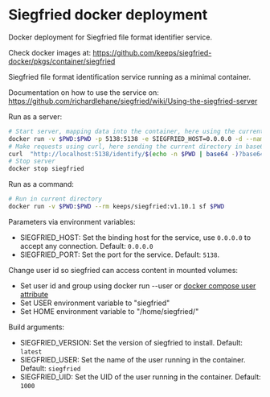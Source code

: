 # Siegfried docker deployment
Docker deployment for Siegfried file format identifier service.

Check docker images at:
https://github.com/keeps/siegfried-docker/pkgs/container/siegfried

Siegfried file format identification service running as a minimal container.

Documentation on how to use the service on:
https://github.com/richardlehane/siegfried/wiki/Using-the-siegfried-server

Run as a server:
```sh
# Start server, mapping data into the container, here using the current directory `$PWD`
docker run -v $PWD:$PWD -p 5138:5138 -e SIEGFRIED_HOST=0.0.0.0 -d --name siegfried keeps/siegfried:v1.10.1
# Make requests using curl, here sending the current directory in base64 encoding
curl  "http://localhost:5138/identify/$(echo -n $PWD | base64 -)?base64=true"
# Stop server
docker stop siegfried
```
Run as a command:
```sh
# Run in current directory
docker run -v $PWD:$PWD --rm keeps/siegfried:v1.10.1 sf $PWD
```


Parameters via environment variables:
* SIEGFRIED_HOST: Set the binding host for the service, use `0.0.0.0` to accept any connection. Default: `0.0.0.0`
* SIEGFRIED_PORT: Set the port for the service. Default: `5138`.

Change user id so siegfried can access content in mounted volumes:
* Set user id and group using docker run --user or [docker compose user attribute](https://docs.docker.com/compose/compose-file/compose-file-v3/#domainname-hostname-ipc-mac_address-privileged-read_only-shm_size-stdin_open-tty-user-working_dir)
* Set USER environment variable to "siegfried"
* Set HOME environment variable to "/home/siegfried/"

Build arguments:
* SIEGFRIED_VERSION: Set the version of siegfried to install. Default: `latest`
* SIEGFRIED_USER: Set the name of the user running in the container. Default: `siegfried`
* SIEGFRIED_UID: Set the UID of the user running in the container. Default: `1000`
